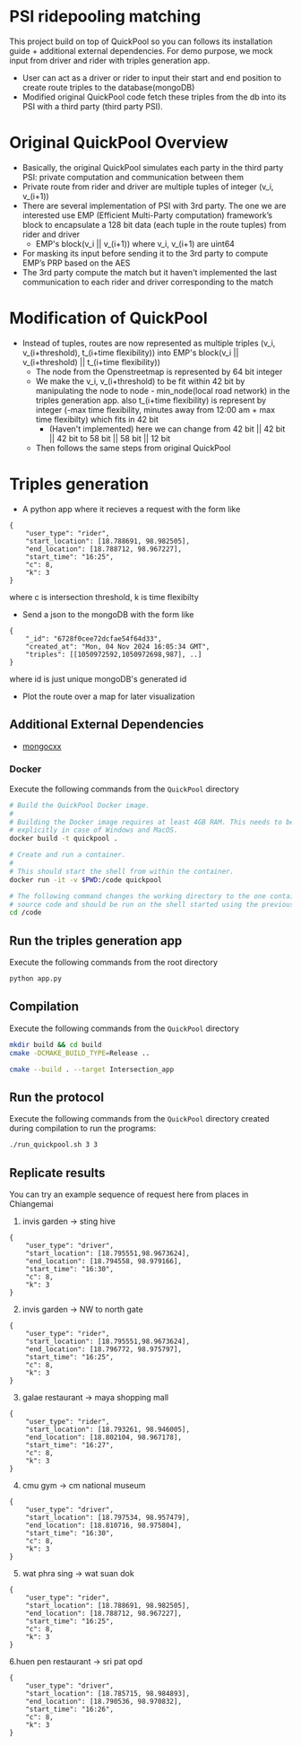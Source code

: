# PSI ridepooling matching

This project build on top of QuickPool so you can follows its installation guide + additional external dependencies.
For demo purpose, we mock input from driver and rider with triples generation app.
- User can act as a driver or rider to input their start and end position to create route triples to the database(mongoDB)
- Modified original QuickPool code fetch these triples from the db into its PSI with a third party (third party PSI).

# Original QuickPool Overview
- Basically, the original QuickPool simulates each party in the third party PSI: private computation and communication between them
- Private route from rider and driver are multiple tuples of integer (v_i, v_(i+1))
- There are several implementation of PSI with 3rd party. The one we are interested use EMP (Efficient Multi-Party computation) framework’s block to encapsulate a 128 bit data (each tuple in the route tuples) from rider and driver
    - EMP's block(v_i || v_(i+1)) where v_i, v_(i+1) are uint64
- For masking its input before sending it to the 3rd party to compute EMP’s PRP based on the AES
- The 3rd party compute the match but it haven't implemented the last communication to each rider and driver corresponding to the match

# Modification of QuickPool
- Instead of tuples, routes are now represented as multiple triples (v_i, v_(i+threshold), t_(i+time flexibility)) into 
EMP's block(v_i || v_(i+threshold) || t_(i+time flexibility))
    - The node from the Openstreetmap is represented by 64 bit integer
    - We make the v_i, v_(i+threshold) to be fit within 42 bit by manipulating the node to node - min_node(local road network) in the triples generation app. also t_(i+time flexibility) is represent by integer (-max time flexibility, minutes away from 12:00 am + max time flexibilty) which fits in 42 bit
        - (Haven't implemented) here we can change from 42 bit || 42 bit || 42 bit to 58 bit || 58 bit || 12 bit
    - Then follows the same steps from original QuickPool

# Triples generation 
- A python app where it recieves a request with the form like
```
{
    "user_type": "rider",
    "start_location": [18.788691, 98.982505],
    "end_location": [18.788712, 98.967227],
    "start_time": "16:25",
    "c": 8,
    "k": 3
}
```
where c is intersection threshold, k is time flexibilty
- Send a json to the mongoDB with the form like
```
{
    "_id": "6728f0cee72dcfae54f64d33",
    "created_at": "Mon, 04 Nov 2024 16:05:34 GMT",
    "triples": [[1050972592,1050972698,987], ..]
}
```
where id is just unique mongoDB's generated id
- Plot the route over a map for later visualization

## Additional External Dependencies
- [mongocxx](https://www.mongodb.com/docs/languages/cpp/cpp-driver/current/get-started/download-and-install/)

### Docker
Execute the following commands from the `QuickPool` directory
```sh
# Build the QuickPool Docker image.
#
# Building the Docker image requires at least 4GB RAM. This needs to be set 
# explicitly in case of Windows and MacOS.
docker build -t quickpool .

# Create and run a container.
#
# This should start the shell from within the container.
docker run -it -v $PWD:/code quickpool

# The following command changes the working directory to the one containing the 
# source code and should be run on the shell started using the previous command.
cd /code
```

## Run the triples generation app
Execute the following commands from the root directory
```sh
python app.py
```

## Compilation
Execute the following commands from the `QuickPool` directory
```sh
mkdir build && cd build
cmake -DCMAKE_BUILD_TYPE=Release ..

cmake --build . --target Intersection_app
```

## Run the protocol
Execute the following commands from the `QuickPool` directory created during compilation to run the programs:
```sh
./run_quickpool.sh 3 3
```

## Replicate results
You can try an example sequence of request here from places in Chiangemai
1. invis garden -> sting hive
```
{
    "user_type": "driver",
    "start_location": [18.795551,98.9673624],
    "end_location": [18.794558, 98.979166],
    "start_time": "16:30",
    "c": 8,
    "k": 3
}
```

2. invis garden -> NW to north gate
```
{
    "user_type": "rider",
    "start_location": [18.795551,98.9673624],
    "end_location": [18.796772, 98.975797],
    "start_time": "16:25",
    "c": 8,
    "k": 3
}
```

3. galae restaurant -> maya shopping mall
```
{
    "user_type": "rider",
    "start_location": [18.793261, 98.946005],
    "end_location": [18.802104, 98.967178],
    "start_time": "16:27",
    "c": 8,
    "k": 3
}
```
4. cmu gym -> cm national museum
```
{
    "user_type": "driver",
    "start_location": [18.797534, 98.957479],
    "end_location": [18.810716, 98.975804],
    "start_time": "16:30",
    "c": 8,
    "k": 3
}
```

5. wat phra sing -> wat suan dok
```
{
    "user_type": "rider",
    "start_location": [18.788691, 98.982505],
    "end_location": [18.788712, 98.967227],
    "start_time": "16:25",
    "c": 8,
    "k": 3
}
```
6.huen pen restaurant -> sri pat opd
```
{
    "user_type": "driver",
    "start_location": [18.785715, 98.984893],
    "end_location": [18.790536, 98.970832],
    "start_time": "16:26",
    "c": 8,
    "k": 3
}
```